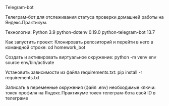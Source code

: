 Telegram-bot

Телеграм-бот для отслеживания статуса проверки домашней работы на Яндекс.Практикум.

Технологии:
Python 3.9
python-dotenv 0.19.0
python-telegram-bot 13.7

Как запустить проект:
Клонировать репозиторий и перейти в него в командной строке:
cd homework_bot

Cоздать и активировать виртуальное окружение:
python -m venv env
source env/bin/activate

Установить зависимости из файла requirements.txt:
pip install -r requirements.txt

Записать в переменные окружения (файл .env) необходимые ключи:
токен профиля на Яндекс.Практикуме
токен телеграм-бота
свой ID в телеграме
